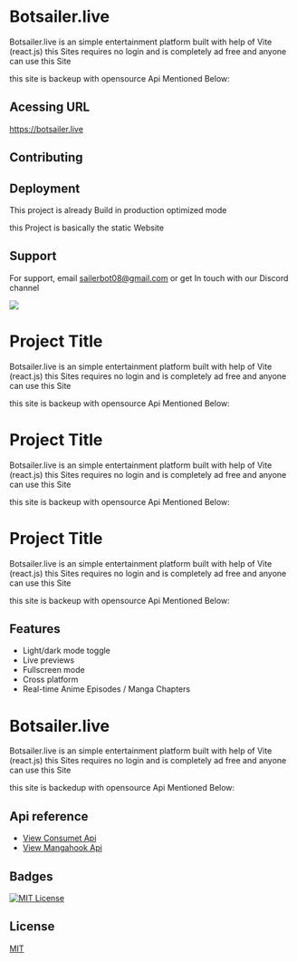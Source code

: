 
# Botsailer.live

Botsailer.live is an simple entertainment platform built with help of Vite (react.js) this Sites requires no login and is completely ad free and anyone can use this Site 

this site is backeup with opensource Api Mentioned Below:


## Acessing URL



https://botsailer.live



## Contributing




## Deployment

This project is already Build in production optimized mode 

this Project is basically the static Website 


## Support

For support, email sailerbot08@gmail.com or get In touch with our Discord channel 

<a  href="https://discord.gg/jwJxW9cz9d">
   <img src="https://discordapp.com/api/guilds/770349599679578133/widget.png?style=banner2"/>
</a>





# Project Title

Botsailer.live is an simple entertainment platform built with help of Vite (react.js) this Sites requires no login and is completely ad free and anyone can use this Site 

this site is backeup with opensource Api Mentioned Below:


# Project Title

Botsailer.live is an simple entertainment platform built with help of Vite (react.js) this Sites requires no login and is completely ad free and anyone can use this Site 

this site is backeup with opensource Api Mentioned Below:


# Project Title

Botsailer.live is an simple entertainment platform built with help of Vite (react.js) this Sites requires no login and is completely ad free and anyone can use this Site 

this site is backeup with opensource Api Mentioned Below:


## Features

- Light/dark mode toggle
- Live previews
- Fullscreen mode
- Cross platform
- Real-time Anime Episodes / Manga
  Chapters

# Botsailer.live

Botsailer.live is an simple entertainment platform built with help of Vite (react.js) this Sites requires no login and is completely ad free and anyone can use this Site 

this site is backedup with opensource Api Mentioned Below:


## Api reference

 - [View Consumet Api](https://github.com/consumet/api.consumet.org)
 - [View Mangahook Api](https://github.com/kiraaziz/mangahook-api/tree/main)


## Badges

[![MIT License](https://img.shields.io/badge/License-MIT-green.svg)](https://choosealicense.com/licenses/mit/)

## License

[MIT](https://choosealicense.com/licenses/mit/)

